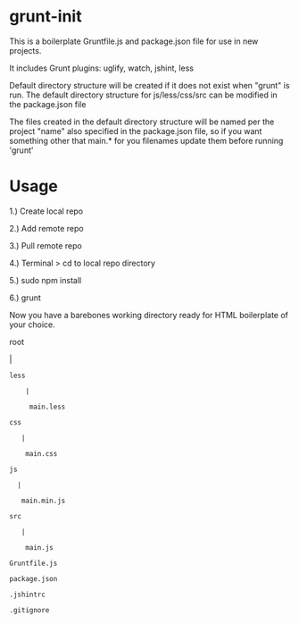 grunt-init
==========

This is a boilerplate Gruntfile.js and package.json file for use in new projects. 

It includes Grunt plugins: uglify, watch, jshint, less

Default directory structure will be created if it does not exist when "grunt" is run. The default directory structure for js/less/css/src can be modified in the package.json file 

The files created in the default directory structure will be named per the project "name" also specified in the package.json file, so if you want something other that main.* for you filenames update them before running 'grunt'

Usage
==========
1.) Create local repo

2.) Add remote repo 

3.) Pull remote repo

4.) Terminal > cd to local repo directory

5.) sudo npm install

6.) grunt

Now you have a barebones working directory ready for HTML boilerplate of your choice. 

root

   |

    less

        |

         main.less

    css

       |

        main.css

    js

      |

       main.min.js

    src

       |

        main.js

    Gruntfile.js

    package.json

    .jshintrc

    .gitignore




